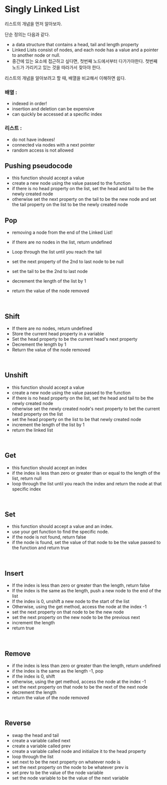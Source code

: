 # Singly Linked List

리스트의 개념을 먼저 알아보자.

단순 정의는 다음과 같다.

- a data structure that contains a head, tail and length property
- Linked Lists consist of nodes, and each node has a value and a pointer to another node or null.
- 중간에 있는 요소에 접근하고 싶다면, 첫번째 노드에서부터 다가가야한다. 첫번째 노드가 가리키고 있는 것을 따라가서 찾아야 한다.

리스트의 개념을 알아보려고 할 때, 배열을 비교해서 이해하면 쉽다.

### 배열 :

- indexed in order!
- insertion and deletion can be expensive
- can quickly be accessed at a specific index

### 리스트 :

- do not have indexes!
- connected via nodes with a next pointer
- random access is not allowed

## Pushing pseudocode

- this function should accept a value
- create a new node using the value passed to the function
- if there is no head property on the list, set the head and tail to be the newly created node
- otherwise set the next property on the tail to be the new node and set the tail property on the list to be the newly created node

## Pop

- removing a node from the end of the Linked List!

- if there are no nodes in the list, return undefined
- Loop through the list until you reach the tail
- set the next property of the 2nd to last node to be null
- set the tail to be the 2nd to last node
- decrement the length of the list by 1
- return the value of the node removed

<br>

## Shift

- If there are no nodes, return undefined
- Store the current head property in a variable
- Set the head property to be the current head's next property
- Decrement the length by 1
- Return the value of the node removed

<br>

## Unshift

- this function should accept a value
- create a new node using the value passed to the function
- if there is no head property on the list, set the head and tail to be the newly created node
- otherwise set the newly created node's next property to bet the current head property on the list
- set the head property on the list to be that newly created node
- increment the length of the list by 1
- return the linked list

<br>

## Get

- this function should accept an index
- if the index is less than zero or greater than or equal to the length of the list, return null
- loop through the list until you reach the index and return the node at that specific index

<br>

## Set

- this function should accept a value and an index.
- use your get function to find the specific node.
- if the node is not found, return false
- if the node is found, set the value of that node to be the value passed to the function and return true

<br>

## Insert

- If the index is less than zero or greater than the length, return false
- If the index is the same as the length, push a new node to the end of the list
- If the index is 0, unshift a new node to the start of the list
- Otherwise, using the get method, access the node at the index -1
- set the next property on that node to be the new node
- set the next property on the new node to be the previous next
- increment the length
- return true

<br>

## Remove

- if the index is less than zero or greater than the length, return undefined
- if the index is the same as the length -1, pop
- if the index is 0, shift
- otherwise, using the get method, access the node at the index -1
- set the next property on that node to be the next of the next node
- decrement the length
- return the value of the node removed

<br>

## Reverse

- swap the head and tail
- create a variable called next
- create a variable called prev
- create a variable called node and initialize it to the head property
- loop through the list
- set next to be the next property on whatever node is
- set the next property on the node to be whatever prev is
- set prev to be the value of the node variable
- set the node variable to be the value of the next variable
